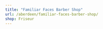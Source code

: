 ```yaml
---
title: "Familiar Faces Barber Shop"
url: /aberdeen/familiar-faces-barber-shop/
shop: Friseur
---
```

